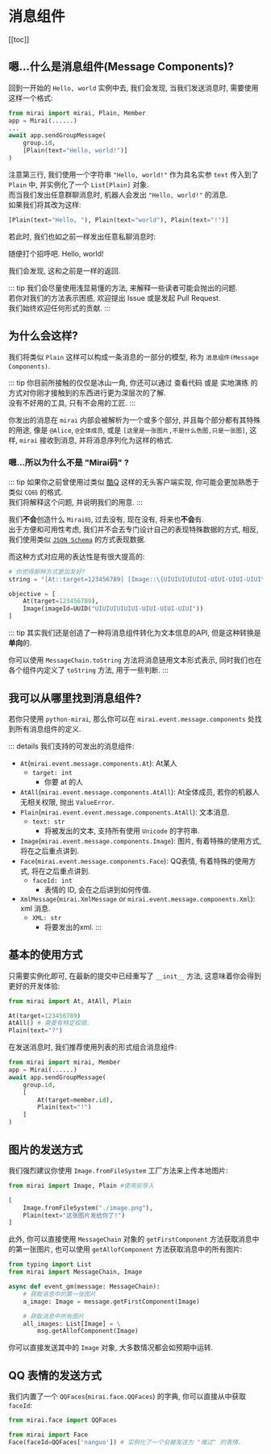 # 消息组件

[[toc]]

## 嗯...什么是消息组件(Message Components)?
回到一开始的 `Hello, world` 实例中去, 我们会发现, 当我们发送消息时, 需要使用这样一个格式:

``` python
from mirai import mirai, Plain, Member
app = Mirai(......)
...
await app.sendGroupMessage(
    group.id,
    [Plain(text="Hello, world!")]
)
```

注意第三行, 我们使用一个字符串 `"Hello, world!"` 作为具名实参 `text` 传入到了 `Plain` 中,
并实例化了一个 `List[Plain]` 对象.  
而当我们发出任意群聊消息时, 机器人会发出 `"Hello, world!"` 的消息.  
如果我们将其改为这样:

```python
[Plain(text="Hello, "), Plain(text="world"), Plain(text="!")]
```

若此时, 我们也如之前一样发出任意私聊消息时:

<panel-view title="聊天记录">
<chat-message nickname="Alice" color="#cc0066">随便打个招呼吧.</chat-message>
<chat-message nickname="Bot" :avatar="$withBase('/mirai-head.png')">Hello, world!</chat-message>
</panel-view>

我们会发现, 这和之前是一样的返回.

::: tip
我们会尽量使用浅显易懂的方法, 来解释一些读者可能会抛出的问题.  
若你对我们的方法表示困惑, 欢迎提出 Issue 或是发起 Pull Request.  
我们始终欢迎任何形式的贡献.
:::

## 为什么会这样?
我们将类似 `Plain` 这样可以构成一条消息的一部分的模型, 称为 `消息组件(Message Components)`.  

::: tip
你目前所接触的仅仅是冰山一角, 你还可以通过 查看代码 或是 实地演练 的方式对你刚才接触到的东西进行更为深层次的了解.  
没有不好用的工具, 只有不会用的工匠.
:::

你发出的消息在 `mirai` 内部会被解析为一个或多个部分,
并且每个部分都有其特殊的用途, 像是 `@Alice`, `@全体成员`, 或是
`[这里是一张图片,不是什么色图,只是一张图]`, 这样, `mirai` 接收到消息, 并将消息序列化为这样的格式.  

### 嗯...所以为什么不是 "Mirai码" ?
::: tip
如果你之前曾使用过类似 [酷Q](https://cqp.me) 这样的无头客户端实现,
你可能会更加熟悉于类似 `CQ码` 的格式.  
我们将解释这个问题, 并说明我们的用意.
:::

我们**不会**创造什么 `Mirai码`, 过去没有, 现在没有, 将来也**不会**有.  
出于方便和可用性考虑, 我们并不会去专门设计自己的表现特殊数据的方式,
相反, 我们使用类似 [`JSON Schema`](https://json-schema.org/) 的方式表现数据.

而这种方式对应用的表达性是有很大提高的:

``` python
# 你觉得那种方式更加友好?
string = "[At::target=123456789] [Image::\{UIUIUIUIUIUI-UIUI-UIUI-UIUI\}.jpg]"

objective = [
    At(target=123456789),
    Image(imageId=UUID("UIUIUIUIUIUI-UIUI-UIUI-UIUI"))
]
```

::: tip
其实我们还是创造了一种将消息组件转化为文本信息的API,
但是这种转换是**单向**的.

你可以使用 `MessageChain.toString` 方法将消息链用文本形式表示,
同时我们也在各个组件内定义了 `toString` 方法, 用于一些判断.
:::

## 我可以从哪里找到消息组件?
若你只使用 `python-mirai`, 那么你可以在 `mirai.event.message.components` 处找到所有消息组件的定义.  

::: details
我们支持的可发出的消息组件:
 - `At`(`mirai.event.message.components.At`): At某人
     - `target: int`
        - 你要 at 的人
 - `AtAll`(`mirai.event.message.components.AtAll`): At全体成员, 若你的机器人无相关权限, 抛出 `ValueError`.
 - `Plain`(`mirai.event.event.message.components.AtAll`): 文本消息.
     - `text: str` 
        - 将被发出的文本, 支持所有使用 `Unicode` 的字符串.
 - `Image`(`mirai.event.message.components.Image`): 图片, 有着特殊的使用方式, 将在之后重点讲到.
 - `Face`(`mirai.event.message.components.Face`): QQ表情, 有着特殊的使用方式, 将在之后重点讲到.
     - `faceId: int`
        - 表情的 ID, 会在之后讲到如何传值.
 - `XmlMessage`(`mirai.XmlMessage` or `mirai.event.message.components.Xml`): xml 消息.
      - `XML: str`
         - 将要发出的xml.
::: 

## 基本的使用方式
只需要实例化即可, 在最新的提交中已经重写了 `__init__` 方法, 这意味着你会得到更好的开发体验:

``` python
from mirai import At, AtAll, Plain

At(target=123456789)
AtAll() # 需要有特定权限.
Plain(text="?")
```

在发送消息时, 我们推荐使用列表的形式组合消息组件:

``` python
from mirai import mirai, Member
app = Mirai(......)
await app.sendGroupMessage(
    group.id,
    [
        At(target=member.id),
        Plain(text="!")
    ]
)
```

## 图片的发送方式
我们强烈建议你使用 `Image.fromFileSystem` 工厂方法来上传本地图片:

``` python
from mirai import Image, Plain #使用前导入

[
    Image.fromFileSystem("./image.png"),
    Plain(text="这张图片发给你了!")
]
```

此外, 你可以直接使用 `MessageChain` 对象的
`getFirstComponent` 方法获取消息中的第一张图片, 也可以使用
`getAllofComponent` 方法获取消息中的所有图片:

``` python
from typing import List
from mirai import MessageChain, Image

async def event_gm(message: MessageChain):
    # 获取消息中的第一张图片
    a_image: Image = message.getFirstComponent(Image)

    # 获取消息中所有图片
    all_images: List[Image] = \
        msg.getAllofComponent(Image)
```

你可以直接发送其中的 `Image` 对象, 大多数情况都会如预期中运转.

## QQ 表情的发送方式
我们内置了一个 `QQFaces`(`mirai.face.QQFaces`) 的字典, 你可以直接从中获取 `faceId`:

``` python
from mirai.face import QQFaces

from mirai import Face
Face(faceId=QQFaces['nanguo']) # 实例化了一个会被发送为 "难过" 的表情.
```
